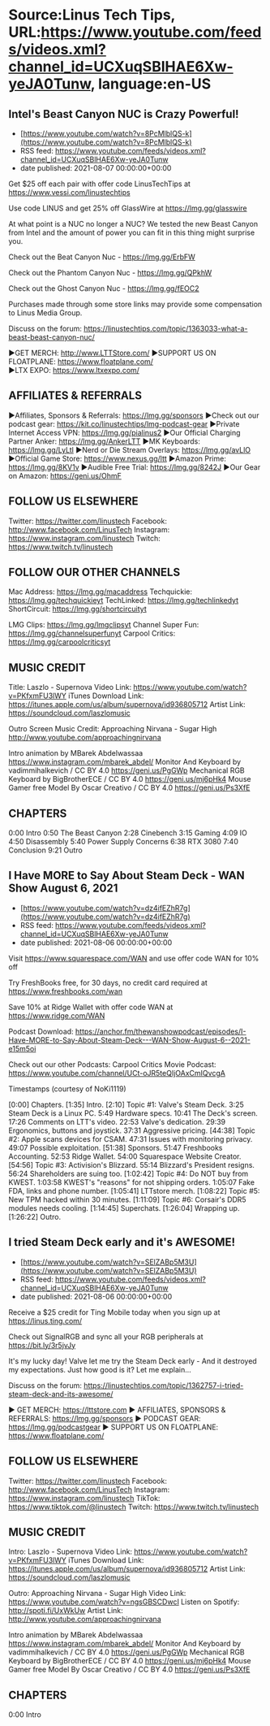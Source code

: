 # Source:Linus Tech Tips, URL:https://www.youtube.com/feeds/videos.xml?channel_id=UCXuqSBlHAE6Xw-yeJA0Tunw, language:en-US

## Intel's Beast Canyon NUC is Crazy Powerful!
 - [https://www.youtube.com/watch?v=8PcMlblQS-k](https://www.youtube.com/watch?v=8PcMlblQS-k)
 - RSS feed: https://www.youtube.com/feeds/videos.xml?channel_id=UCXuqSBlHAE6Xw-yeJA0Tunw
 - date published: 2021-08-07 00:00:00+00:00

Get $25 off each pair with offer code LinusTechTips at https://www.vessi.com/linustechtips

Use code LINUS and get 25% off GlassWire at https://lmg.gg/glasswire

At what point is a NUC no longer a NUC? We tested the new Beast Canyon from Intel and the amount of power you can fit in this thing might surprise you.

Check out the Beat Canyon Nuc - https://lmg.gg/ErbFW

Check out the Phantom Canyon Nuc - https://lmg.gg/QPkhW

Check out the Ghost Canyon Nuc - https://lmg.gg/fEOC2

Purchases made through some store links may provide some compensation to Linus Media Group.

Discuss on the forum: https://linustechtips.com/topic/1363033-what-a-beast-beast-canyon-nuc/


►GET MERCH: http://www.LTTStore.com/
►SUPPORT US ON FLOATPLANE: https://www.floatplane.com/  
►LTX EXPO: https://www.ltxexpo.com/   

AFFILIATES & REFERRALS
---------------------------------------------------
►Affiliates, Sponsors & Referrals: https://lmg.gg/sponsors
►Check out our podcast gear: https://kit.co/linustechtips/lmg-podcast-gear
►Private Internet Access VPN: https://lmg.gg/pialinus2
►Our Official Charging Partner Anker: https://lmg.gg/AnkerLTT
►MK Keyboards: https://lmg.gg/LyLtl
►Nerd or Die Stream Overlays: https://lmg.gg/avLlO
►Official Game Store: https://www.nexus.gg/ltt
►Amazon Prime: https://lmg.gg/8KV1v
►Audible Free Trial: https://lmg.gg/8242J
►Our Gear on Amazon: https://geni.us/OhmF

FOLLOW US ELSEWHERE
---------------------------------------------------  
Twitter: https://twitter.com/linustech
Facebook: http://www.facebook.com/LinusTech
Instagram: https://www.instagram.com/linustech
Twitch: https://www.twitch.tv/linustech

FOLLOW OUR OTHER CHANNELS
---------------------------------------------------  
Mac Address: https://lmg.gg/macaddress
Techquickie: https://lmg.gg/techquickieyt
TechLinked: https://lmg.gg/techlinkedyt
ShortCircuit: https://lmg.gg/shortcircuityt

LMG Clips: https://lmg.gg/lmgclipsyt
Channel Super Fun: https://lmg.gg/channelsuperfunyt
Carpool Critics: https://lmg.gg/carpoolcriticsyt

MUSIC CREDIT
---------------------------------------------------  
Title: Laszlo - Supernova
Video Link: https://www.youtube.com/watch?v=PKfxmFU3lWY
iTunes Download Link: https://itunes.apple.com/us/album/supernova/id936805712
Artist Link: https://soundcloud.com/laszlomusic

Outro Screen Music Credit: Approaching Nirvana - Sugar High http://www.youtube.com/approachingnirvana

Intro animation by MBarek Abdelwassaa https://www.instagram.com/mbarek_abdel/
Monitor And Keyboard by vadimmihalkevich / CC BY 4.0  https://geni.us/PgGWp
Mechanical RGB Keyboard by BigBrotherECE / CC BY 4.0 https://geni.us/mj6pHk4
Mouse Gamer free Model By Oscar Creativo / CC BY 4.0 https://geni.us/Ps3XfE

CHAPTERS
---------------------------------------------------  
0:00 Intro
0:50 The Beast Canyon
2:28 Cinebench
3:15 Gaming
4:09 IO
4:50 Disassembly
5:40 Power Supply Concerns
6:38 RTX 3080
7:40 Conclusion
9:21 Outro

## I Have MORE to Say About Steam Deck - WAN Show August 6, 2021
 - [https://www.youtube.com/watch?v=dz4ifEZhR7g](https://www.youtube.com/watch?v=dz4ifEZhR7g)
 - RSS feed: https://www.youtube.com/feeds/videos.xml?channel_id=UCXuqSBlHAE6Xw-yeJA0Tunw
 - date published: 2021-08-06 00:00:00+00:00

Visit https://www.squarespace.com/WAN and use offer code WAN for 10% off

Try FreshBooks free, for 30 days, no credit card required at https://www.freshbooks.com/wan

Save 10% at Ridge Wallet with offer code WAN at https://www.ridge.com/WAN

Podcast Download: https://anchor.fm/thewanshowpodcast/episodes/I-Have-MORE-to-Say-About-Steam-Deck---WAN-Show-August-6--2021-e15m5oi

Check out our other Podcasts:
Carpool Critics Movie Podcast: https://www.youtube.com/channel/UCt-oJR5teQIjOAxCmIQvcgA

Timestamps (courtesy of NoKi1119)

[0:00] Chapters.
[1:35] Intro.
[2:10] Topic #1: Valve's Steam Deck.
   3:25  Steam Deck is a Linux PC.
   5:49  Hardware specs.
   10:41  The Deck's screen.
   17:26  Comments on LTT's video.
   22:53  Valve's dedication.
   29:39  Ergonomics, buttons and joystick.
   37:31  Aggressive pricing.
[44:38] Topic #2: Apple scans devices for CSAM.
   47:31  Issues with monitoring privacy.
   49:07  Possible exploitation.
[51:38] Sponsors.
   51:47  Freshbooks Accounting.
   52:53  Ridge Wallet.
   54:00  Squarespace Website Creator.
[54:56] Topic #3: Activision's Blizzard.
   55:14  Blizzard's President resigns.
   56:24  Shareholders are suing too.
[1:02:42] Topic #4: Do NOT buy from KWEST.
   1:03:58  KWEST's "reasons" for not shipping orders.
   1:05:07  Fake FDA, links and phone number.
[1:05:41] LTTstore merch.
[1:08:22] Topic #5: New TPM hacked within 30 minutes.
[1:11:09] Topic #6: Corsair's DDR5 modules needs cooling.
[1:14:45] Superchats.
[1:26:04] Wrapping up.
[1:26:22] Outro.

## I tried Steam Deck early and it's AWESOME!
 - [https://www.youtube.com/watch?v=SElZABp5M3U](https://www.youtube.com/watch?v=SElZABp5M3U)
 - RSS feed: https://www.youtube.com/feeds/videos.xml?channel_id=UCXuqSBlHAE6Xw-yeJA0Tunw
 - date published: 2021-08-06 00:00:00+00:00

Receive a $25 credit for Ting Mobile today when you sign up at https://linus.ting.com/

Check out SignalRGB and sync all your RGB peripherals at https://bit.ly/3r5jvJy

It's my lucky day! Valve let me try the Steam Deck early - And it destroyed my expectations. Just how good is it? Let me explain...


Discuss on the forum: https://linustechtips.com/topic/1362757-i-tried-steam-deck-and-its-awesome/


► GET MERCH: https://lttstore.com
► AFFILIATES, SPONSORS & REFERRALS: https://lmg.gg/sponsors
► PODCAST GEAR: https://lmg.gg/podcastgear
► SUPPORT US ON FLOATPLANE: https://www.floatplane.com/

FOLLOW US ELSEWHERE
---------------------------------------------------  
Twitter: https://twitter.com/linustech
Facebook: http://www.facebook.com/LinusTech
Instagram: https://www.instagram.com/linustech
TikTok: https://www.tiktok.com/@linustech
Twitch: https://www.twitch.tv/linustech

MUSIC CREDIT
---------------------------------------------------
Intro: Laszlo - Supernova
Video Link: https://www.youtube.com/watch?v=PKfxmFU3lWY
iTunes Download Link: https://itunes.apple.com/us/album/supernova/id936805712
Artist Link: https://soundcloud.com/laszlomusic

Outro: Approaching Nirvana - Sugar High
Video Link: https://www.youtube.com/watch?v=ngsGBSCDwcI
Listen on Spotify: http://spoti.fi/UxWkUw
Artist Link: http://www.youtube.com/approachingnirvana

Intro animation by MBarek Abdelwassaa https://www.instagram.com/mbarek_abdel/
Monitor And Keyboard by vadimmihalkevich / CC BY 4.0  https://geni.us/PgGWp
Mechanical RGB Keyboard by BigBrotherECE / CC BY 4.0 https://geni.us/mj6pHk4
Mouse Gamer free Model By Oscar Creativo / CC BY 4.0 https://geni.us/Ps3XfE

CHAPTERS
---------------------------------------------------  
0:00 Intro


